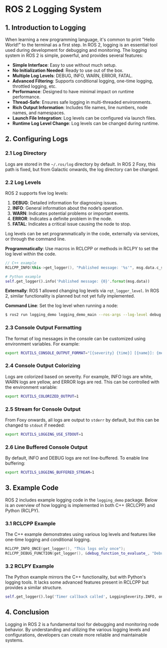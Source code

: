 
# ROS 2 Logging System

## 1. Introduction to Logging

When learning a new programming language, it's common to print "Hello World!" to the terminal as a first step. In ROS 2, logging is an essential tool used during development for debugging and monitoring. The logging system in ROS 2 is simple, powerful, and provides several features:

- **Simple Interface**: Easy to use without much setup.
- **No Initialization Needed**: Ready to use out of the box.
- **Multiple Log Levels**: DEBUG, INFO, WARN, ERROR, FATAL.
- **Advanced Filtering**: Supports conditional logging, one-time logging, throttled logging, etc.
- **Performance**: Designed to have minimal impact on runtime performance.
- **Thread-Safe**: Ensures safe logging in multi-threaded environments.
- **Rich Output Information**: Includes file names, line numbers, node names, and namespaces.
- **Launch File Integration**: Log levels can be configured via launch files.
- **Runtime Log Level Change**: Log levels can be changed during runtime.

## 2. Configuring Logs

### 2.1 Log Directory
Logs are stored in the `~/.ros/log` directory by default. In ROS 2 Foxy, this path is fixed, but from Galactic onwards, the log directory can be changed.

### 2.2 Log Levels

ROS 2 supports five log levels:

1. **DEBUG**: Detailed information for diagnosing issues.
2. **INFO**: General information about the node’s operation.
3. **WARN**: Indicates potential problems or important events.
4. **ERROR**: Indicates a definite problem in the node.
5. **FATAL**: Indicates a critical issue causing the node to stop.

Log levels can be set programmatically in the code, externally via services, or through the command line.

**Programmatically**: Use macros in RCLCPP or methods in RCLPY to set the log level within the code.

```cpp
// C++ example
RCLCPP_INFO(this->get_logger(), "Published message: '%s'", msg.data.c_str());
```

```python
# Python example
self.get_logger().info('Published message: {0}'.format(msg.data))
```

**Externally**: ROS 1 allowed changing log levels via `rqt_logger_level`. In ROS 2, similar functionality is planned but not yet fully implemented.

**Command Line**: Set the log level when running a node:

```bash
$ ros2 run logging_demo logging_demo_main --ros-args --log-level debug
```

### 2.3 Console Output Formatting

The format of log messages in the console can be customized using environment variables. For example:

```bash
export RCUTILS_CONSOLE_OUTPUT_FORMAT="[{severity} {time}] [{name}]: {message} ({function_name}() at {file_name}:{line_number})"
```

### 2.4 Console Output Colorizing

Logs are colorized based on severity. For example, INFO logs are white, WARN logs are yellow, and ERROR logs are red. This can be controlled with the environment variable:

```bash
export RCUTILS_COLORIZED_OUTPUT=1
```

### 2.5 Stream for Console Output

From Foxy onwards, all logs are output to `stderr` by default, but this can be changed to `stdout` if needed:

```bash
export RCUTILS_LOGGING_USE_STDOUT=1
```

### 2.6 Line Buffered Console Output

By default, INFO and DEBUG logs are not line-buffered. To enable line buffering:

```bash
export RCUTILS_LOGGING_BUFFERED_STREAM=1
```

## 3. Example Code

ROS 2 includes example logging code in the `logging_demo` package. Below is an overview of how logging is implemented in both C++ (RCLCPP) and Python (RCLPY).

### 3.1 RCLCPP Example

The C++ example demonstrates using various log levels and features like one-time logging and conditional logging.

```cpp
RCLCPP_INFO_ONCE(get_logger(), "This logs only once");
RCLCPP_DEBUG_FUNCTION(get_logger(), &debug_function_to_evaluate_, "Debug message");
```

### 3.2 RCLPY Example

The Python example mirrors the C++ functionality, but with Python's logging tools. It lacks some advanced features present in RCLCPP but provides a similar structure.

```python
self.get_logger().log('Timer callback called', LoggingSeverity.INFO, once=True)
```

## 4. Conclusion

Logging in ROS 2 is a fundamental tool for debugging and monitoring node behavior. By understanding and utilizing the various logging levels and configurations, developers can create more reliable and maintainable systems.
